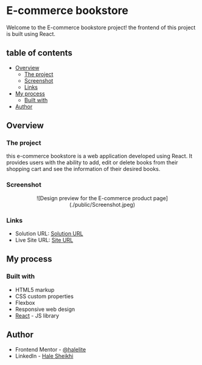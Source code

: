 # E-commerce bookstore

Welcome to the E-commerce bookstore project! the frontend of this project is built using React.

## table of contents

- [Overview](#overview)
  - [The project](#the-project)
  - [Screenshot](#screenshot)
  - [Links](#links)
- [My process](#my-process)
  - [Built with](#built-with)
- [Author](#author)

## Overview

### The project

this e-commerce bookstore is a web application developed using React. It provides users with the ability to add, edit or delete books from their shopping cart and see the information of their desired books.

### Screenshot

<div style="text-align: center;">
![Design preview for the E-commerce product page](./public/Screenshot.jpeg)
</div>

### Links

- Solution URL: [Solution URL](https://your-solution-url.com)
- Live Site URL: [Site URL](https://your-live-site-url.com)

## My process

### Built with

- HTML5 markup
- CSS custom properties
- Flexbox
- Responsive web design
- [React](https://reactjs.org/) - JS library

## Author

- Frontend Mentor - [@halelite](https://www.frontendmentor.io/profile/yourusername)
- LinkedIn - [Hale Sheikhi](https://www.linkedin.com/in/hale-sheikhi/)
